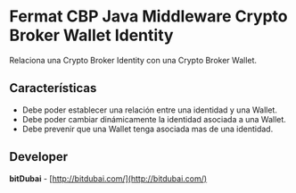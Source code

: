 # Fermat CBP Java Middleware Crypto Broker Wallet Identity 

Relaciona una Crypto Broker Identity con una Crypto Broker Wallet.

## Características
* Debe poder establecer una relación entre una identidad y una Wallet.
* Debe poder cambiar dinámicamente la identidad asociada a una Wallet.
* Debe prevenir que una Wallet tenga asociada mas de una identidad.

## Developer

**bitDubai** - [http://bitdubai.com/](http://bitdubai.com/)


